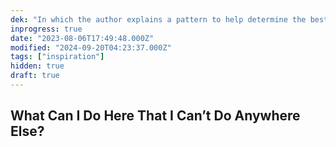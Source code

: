 ```yaml
---
dek: "In which the author explains a pattern to help determine the best course of action"
inprogress: true
date: "2023-08-06T17:49:48.000Z"
modified: "2024-09-20T04:23:37.000Z"
tags: ["inspiration"]
hidden: true
draft: true
---
```

## What Can I Do Here That I Can’t Do Anywhere Else?
